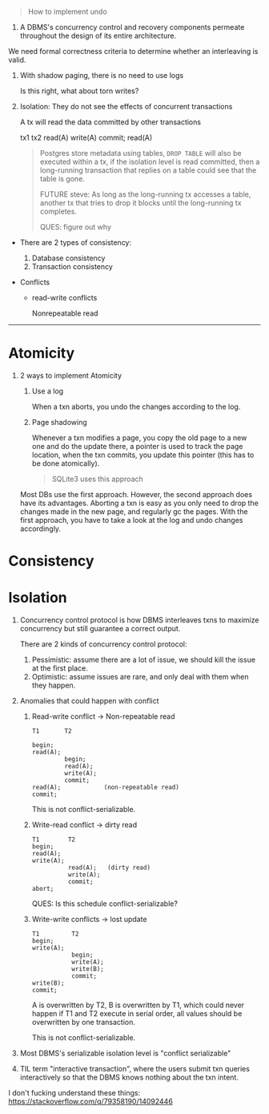 > How to implement undo

1. A DBMS's concurrency control and recovery components permeate throughout 
   the design of its entire architecture.

We need formal correctness criteria to determine
whether an interleaving is valid.

1. With shadow paging, there is no need to use logs

   Is this right, what about torn writes?


2. Isolation: They do not see the effects of concurrent transactions

   A tx will read the data committed by other transactions

   tx1      tx2
   read(A) 
            write(A)
            commit;
   read(A) 

   > Postgres store metadata using tables, `DROP TABLE` will also be executed
   > within a tx, if the isolation level is read committed, then a long-running 
   > transaction that replies on a table could see that the table is gone.
   >
   > FUTURE steve: As long as the long-running tx accesses a table, another tx
   > that tries to drop it blocks until the long-running tx completes. 
   >
   > QUES: figure out why

* There are 2 types of consistency:

  1. Database consistency 
  2. Transaction consistency 

* Conflicts

  * read-write conflicts

    Nonrepeatable read

-----

# Atomicity

1. 2 ways to implement Atomicity

   1. Use a log

      When a txn aborts, you undo the changes according to the log.

   2. Page shadowing

      Whenever a txn modifies a page, you copy the old page to a new one and do
      the update there, a pointer is used to track the page location, when the
      txn commits, you update this pointer (this has to be done atomically).
      
      > SQLite3 uses this approach

   Most DBs use the first approach. However, the second approach does have its
   advantages. Aborting a txn is easy as you only need to drop the changes made
   in the new page, and regularly gc the pages. With the first approach, you have
   to take a look at the log and undo changes accordingly.

# Consistency

# Isolation

1. Concurrency control protocol is how DBMS interleaves txns to maximize 
   concurrency but still guarantee a correct output.

   There are 2 kinds of concurrency control protocol:

   1. Pessimistic: assume there are a lot of issue, we should kill the issue at
      the first place. 
   2. Optimistic: assume issues are rare, and only deal with them when they happen. 

2. Anomalies that could happen with conflict

   1. Read-write conflict -> Non-repeatable read

      ```
      T1       T2

      begin;
      read(A);
               begin; 
               read(A); 
               write(A);
               commit;
      read(A);            (non-repeatable read)
      commit;
      ```

      This is not conflict-serializable.

   2. Write-read conflict -> dirty read

      ```
      T1        T2
      begin;
      read(A);
      write(A);
                read(A);   (dirty read)
                write(A);
                commit;
      abort;
      ```

      QUES: Is this schedule conflict-serializable?

   3. Write-write conflicts -> lost update

      ```
      T1         T2
      begin;
      write(A);
                 begin;
                 write(A);
                 write(B);
                 commit;
      write(B);
      commit;
      ```

      A is overwritten by T2, B is overwritten by T1, which could never happen
      if T1 and T2 execute in serial order, all values should be overwritten 
      by one transaction.

      This is not conflict-serializable.

3. Most DBMS's serializable isolation level is "conflict serializable"

4. TIL term "interactive transaction", where the users submit txn queries 
   interactively so that the DBMS knows nothing about the txn intent.

    

I don't fucking understand these things: https://stackoverflow.com/q/79358190/14092446